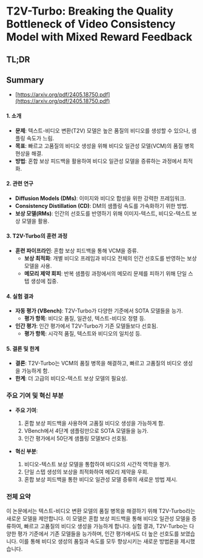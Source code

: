 # T2V-Turbo: Breaking the Quality Bottleneck of Video Consistency Model with Mixed Reward Feedback
## TL;DR
## Summary
- [https://arxiv.org/pdf/2405.18750.pdf](https://arxiv.org/pdf/2405.18750.pdf)

#### 1. 소개

- **문제**: 텍스트-비디오 변환(T2V) 모델은 높은 품질의 비디오를 생성할 수 있으나, 샘플링 속도가 느림.
- **목표**: 빠르고 고품질의 비디오 생성을 위해 비디오 일관성 모델(VCM)의 품질 병목 현상을 해결.
- **방법**: 혼합 보상 피드백을 활용하여 비디오 일관성 모델을 증류하는 과정에서 최적화.

#### 2. 관련 연구

- **Diffusion Models (DMs)**: 이미지와 비디오 합성을 위한 강력한 프레임워크.
- **Consistency Distillation (CD)**: DM의 샘플링 속도를 가속화하기 위한 방법.
- **보상 모델(RMs)**: 인간의 선호도를 반영하기 위해 이미지-텍스트, 비디오-텍스트 보상 모델을 활용.

#### 3. T2V-Turbo의 훈련 과정

- **훈련 파이프라인**: 혼합 보상 피드백을 통해 VCM을 증류.
  - **보상 최적화**: 개별 비디오 프레임과 비디오 전체의 인간 선호도를 반영하는 보상 모델을 사용.
  - **메모리 제약 회피**: 반복 샘플링 과정에서의 메모리 문제를 피하기 위해 단일 스텝 생성에 집중.

#### 4. 실험 결과

- **자동 평가 (VBench)**: T2V-Turbo가 다양한 기준에서 SOTA 모델들을 능가.
  - **평가 항목**: 비디오 품질, 일관성, 텍스트-비디오 정렬 등.
- **인간 평가**: 인간 평가에서 T2V-Turbo가 기존 모델들보다 선호됨.
  - **평가 항목**: 시각적 품질, 텍스트와 비디오의 일치성 등.

#### 5. 결론 및 한계

- **결론**: T2V-Turbo는 VCM의 품질 병목을 해결하고, 빠르고 고품질의 비디오 생성을 가능하게 함.
- **한계**: 더 고급의 비디오-텍스트 보상 모델의 필요성.

### 주요 기여 및 혁신 부분

- **주요 기여**:
  1. 혼합 보상 피드백을 사용하여 고품질 비디오 생성을 가능하게 함.
  2. VBench에서 4단계 샘플링만으로 SOTA 모델들을 능가.
  3. 인간 평가에서 50단계 샘플링 모델보다 선호됨.

- **혁신 부분**:
  1. 비디오-텍스트 보상 모델을 통합하여 비디오의 시간적 역학을 평가.
  2. 단일 스텝 생성의 보상을 최적화하여 메모리 제약을 우회.
  3. 혼합 보상 피드백을 통한 비디오 일관성 모델 증류의 새로운 방법 제시.

### 전체 요약

이 논문에서는 텍스트-비디오 변환 모델의 품질 병목을 해결하기 위해 T2V-Turbo라는 새로운 모델을 제안합니다. 이 모델은 혼합 보상 피드백을 통해 비디오 일관성 모델을 증류하여, 빠르고 고품질의 비디오 생성을 가능하게 합니다. 실험 결과, T2V-Turbo는 다양한 평가 기준에서 기존 모델들을 능가하며, 인간 평가에서도 더 높은 선호도를 보였습니다. 이를 통해 비디오 생성의 품질과 속도를 모두 향상시키는 새로운 방법론을 제시했습니다.